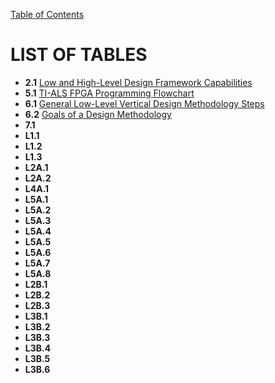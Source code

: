 [Table of Contents](https://github.com/JeffDeCola/my-masters-thesis#table-of-contents)

# LIST OF TABLES

* **2.1** [Low and High-Level Design Framework Capabilities](https://github.com/JeffDeCola/my-masters-thesis/blob/master/chapters/chapter-2/chapter-2.md#22-design-framework)
* **5.1** [TI-ALS FPGA Programming Flowchart](https://github.com/JeffDeCola/my-masters-thesis/blob/master/chapters/chapter-5/chapter-5.md#542-fpga-architectures-and-programming)
* **6.1** [General Low-Level Vertical Design Methodology Steps ](https://github.com/JeffDeCola/my-masters-thesis/blob/master/chapters/chapter-6/chapter-6.md#613-general-low-level-steps)
* **6.2** [Goals of a Design Methodology](https://github.com/JeffDeCola/my-masters-thesis/blob/master/chapters/chapter-6/chapter-6.md#621-goals-of-a-design-methodology)
* **7.1** []()
* **L1.1** []()
* **L1.2** []()
* **L1.3** []()
* **L2A.1** []()
* **L2A.2** []()
* **L4A.1** []()
* **L5A.1** []()
* **L5A.2** []()
* **L5A.3** []()
* **L5A.4** []()
* **L5A.5** []()
* **L5A.6** []()
* **L5A.7** []()
* **L5A.8** []()
* **L2B.1** []()
* **L2B.2** []()
* **L2B.3** []()
* **L3B.1** []()
* **L3B.2** []()
* **L3B.3** []()
* **L3B.4** []()
* **L3B.5** []()
* **L3B.6** []()